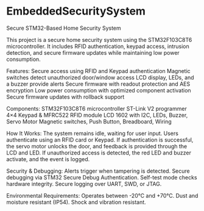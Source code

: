 # EmbeddedSecuritySystem
Secure STM32-Based Home Security System

This project is a secure home security system using the STM32F103C8T6 microcontroller. It includes RFID authentication, keypad access, intrusion detection, and secure firmware updates while maintaining low power consumption.

Features:
Secure access using RFID and Keypad authentication
Magnetic switches detect unauthorized door/window access
LCD display, LEDs, and a buzzer provide alerts
Secure firmware with readout protection and AES encryption
Low power consumption with optimized component activation
Secure firmware updates with rollback support

Components:
STM32F103C8T6 microcontroller
ST-Link V2 programmer
4×4 Keypad & MFRC522 RFID module
LCD 1602 with I2C, LEDs, Buzzer, Servo Motor
Magnetic switches, Push Button, Breadboard, Wiring

How It Works:
The system remains idle, waiting for user input.
Users authenticate using an RFID card or Keypad.
If authentication is successful, the servo motor unlocks the door, and feedback is provided through the LCD and LED.
If unauthorized access is detected, the red LED and buzzer activate, and the event is logged.

Security & Debugging:
Alerts trigger when tampering is detected.
Secure debugging via STM32 Secure Debug Authentication.
Self-test mode checks hardware integrity.
Secure logging over UART, SWD, or JTAG.

Environmental Requirements:
Operates between -20°C and +70°C.
Dust and moisture resistant (IP54).
Shock and vibration resistant.
